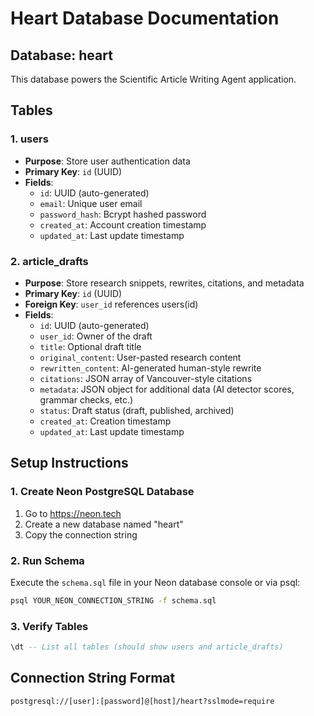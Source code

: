 # Heart Database Documentation

## Database: heart

This database powers the Scientific Article Writing Agent application.

## Tables

### 1. users
- **Purpose**: Store user authentication data
- **Primary Key**: `id` (UUID)
- **Fields**:
  - `id`: UUID (auto-generated)
  - `email`: Unique user email
  - `password_hash`: Bcrypt hashed password
  - `created_at`: Account creation timestamp
  - `updated_at`: Last update timestamp

### 2. article_drafts
- **Purpose**: Store research snippets, rewrites, citations, and metadata
- **Primary Key**: `id` (UUID)
- **Foreign Key**: `user_id` references users(id)
- **Fields**:
  - `id`: UUID (auto-generated)
  - `user_id`: Owner of the draft
  - `title`: Optional draft title
  - `original_content`: User-pasted research content
  - `rewritten_content`: AI-generated human-style rewrite
  - `citations`: JSON array of Vancouver-style citations
  - `metadata`: JSON object for additional data (AI detector scores, grammar checks, etc.)
  - `status`: Draft status (draft, published, archived)
  - `created_at`: Creation timestamp
  - `updated_at`: Last update timestamp

## Setup Instructions

### 1. Create Neon PostgreSQL Database
1. Go to https://neon.tech
2. Create a new database named "heart"
3. Copy the connection string

### 2. Run Schema
Execute the `schema.sql` file in your Neon database console or via psql:
```bash
psql YOUR_NEON_CONNECTION_STRING -f schema.sql
```

### 3. Verify Tables
```sql
\dt -- List all tables (should show users and article_drafts)
```

## Connection String Format
```
postgresql://[user]:[password]@[host]/heart?sslmode=require
```

